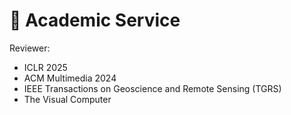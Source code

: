 # 💬 Academic Service

Reviewer:

* ICLR 2025
* ACM Multimedia 2024
* IEEE Transactions on Geoscience and Remote Sensing (TGRS)
* The Visual Computer
